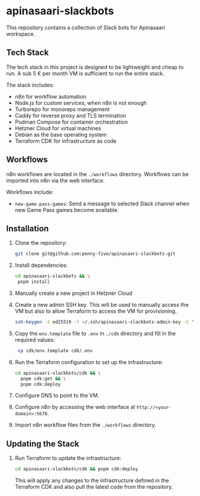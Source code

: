 # apinasaari-slackbots

This repository contains a collection of Slack bots for Apinasaari workspace.

## Tech Stack

The tech stack in this project is designed to be lightweight and cheap to run. A sub 5 € per month VM is sufficient to run the entire stack.

The stack includes:

- n8n for workflow automation
- Node.js for custom services, when n8n is not enough
- Turborepo for monorepo management
- Caddy for reverse proxy and TLS termination
- Podman Compose for container orchestration
- Hetzner Cloud for virtual machines
- Debian as the base operating system
- Terraform CDK for infrastructure as code

## Workflows

n8n workflows are located in the `./workflows` directory. Workflows can be imported into n8n via the web interface.

Workflows include:

- `new-game-pass-games`: Send a message to selected Slack channel when new Game Pass games become available.

## Installation

1. Clone the repository:

   ```bash
   git clone git@github.com:penny-five/apinasaari-slackbots.git
   ```

2. Install dependencies:

   ```bash
   cd apinasaari-slackbots && \
    pnpm install
   ```

3. Manually create a new project in Hetzner Cloud

4. Create a new admin SSH key. This will be used to manually access the VM but also
   to allow Terraform to access the VM for provisioning.

   ```bash
   ssh-keygen -t ed25519 -f ~/.ssh/apinasaari-slackbots-admin-key -C "admin@apinasaari-slackbots"
   ```

5. Copy the `env.template` file to `.env` in `./cdk` directory and fill in the required values:

   ```bash
    cp cdk/env.template cdk/.env
   ```

6. Run the Terraform configuration to set up the infrastructure:

   ```bash
   cd apinasaari-slackbots/cdk && \
     pnpm cdk:get && \
     pnpm cdk:deploy
   ```

7. Configure DNS to point to the VM.
8. Configure n8n by accessing the web interface at `http://<your-domain>:5678`.
9. Import n8n workflow files from the `./workflows` directory.

## Updating the Stack

1. Run Terraform to update the infrastructure:

   ```bash
   cd apinasaari-slackbots/cdk && pnpm cdk:deploy
   ```

   This will apply any changes to the infrastructure defined in the Terraform CDK and also pull the latest code from the repository.
